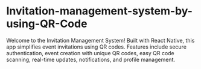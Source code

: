 # Invitation-management-system-by-using-QR-Code
Welcome to the Invitation Management System! Built with React Native, this app simplifies event invitations using QR codes. Features include secure authentication, event creation with unique QR codes, easy QR code scanning, real-time updates, notifications, and profile management.
